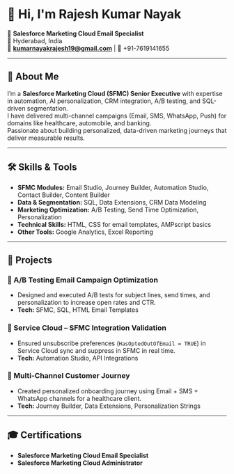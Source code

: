 # 👋 Hi, I'm Rajesh Kumar Nayak

💼 **Salesforce Marketing Cloud Email Specialist**  
📍 Hyderabad, India  
📧 **kumarnayakrajesh19@gmail.com** | 📱 +91-7619141655  

---

## 🚀 About Me
I’m a **Salesforce Marketing Cloud (SFMC) Senior Executive** with expertise in automation, AI personalization, CRM integration, A/B testing, and SQL-driven segmentation.  
I have delivered multi-channel campaigns (Email, SMS, WhatsApp, Push) for domains like healthcare, automobile, and banking.  
Passionate about building personalized, data-driven marketing journeys that deliver measurable results.

---

## 🛠 Skills & Tools

- **SFMC Modules:** Email Studio, Journey Builder, Automation Studio, Contact Builder, Content Builder  
- **Data & Segmentation:** SQL, Data Extensions, CRM Data Modeling  
- **Marketing Optimization:** A/B Testing, Send Time Optimization, Personalization  
- **Technical Skills:** HTML, CSS for email templates, AMPscript basics  
- **Other Tools:** Google Analytics, Excel Reporting

---

## 📂 Projects

### 🔹 A/B Testing Email Campaign Optimization
- Designed and executed A/B tests for subject lines, send times, and personalization to increase open rates and CTR.  
- **Tech:** SFMC, SQL, HTML Email Templates

### 🔹 Service Cloud – SFMC Integration Validation
- Ensured unsubscribe preferences (`HasOptedOutOfEmail = TRUE`) in Service Cloud sync and suppress in SFMC in real time.  
- **Tech:** Automation Studio, API Integrations

### 🔹 Multi-Channel Customer Journey
- Created personalized onboarding journey using Email + SMS + WhatsApp channels for a healthcare client.  
- **Tech:** Journey Builder, Data Extensions, Personalization Strings

---

## 🎓 Certifications

- **Salesforce Marketing Cloud Email Specialist**
- **Salesforce Marketing Cloud Administrator**
